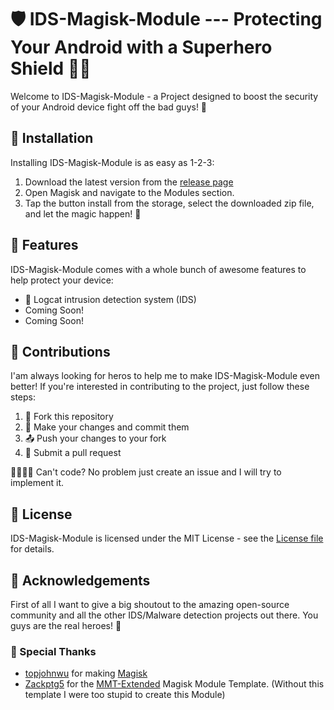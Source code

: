 # 🛡️ IDS-Magisk-Module --- Protecting Your Android with a Superhero Shield 🦸‍♂️

Welcome to IDS-Magisk-Module - a Project designed to boost the security of your Android device fight off the bad guys! 💪

## 🔧 Installation

Installing IDS-Magisk-Module is as easy as 1-2-3:

1. Download the latest version from the [release page](https://github.com/CEOXeon/IDS-Magisk-Module/releases)
2. Open Magisk and navigate to the Modules section.
3. Tap the button install from the storage, select the downloaded zip file, and let the magic happen! 🎉

## 🚀 Features

IDS-Magisk-Module comes with a whole bunch of awesome features to help protect your device:

* 📝 Logcat intrusion detection system (IDS)
* Coming Soon!
* Coming Soon!

## 🤝 Contributions

I'am always looking for heros to help me to make IDS-Magisk-Module even better! If you're interested in contributing to the project, just follow these steps:

1. 🍴 Fork this repository
2. 🔨 Make your changes and commit them
3. 📤 Push your changes to your fork
4. 🔀 Submit a pull request

🙋‍♂️🔧💡 Can't code? No problem just create an issue and I will try to implement it.

## 📜 License

IDS-Magisk-Module is licensed under the MIT License - see the [License file](https://github.com/CEOXeon/IDS-Magisk-Module/blob/main/LICENSE) for details.

## 🙏 Acknowledgements

First of all I want to give a big shoutout to the amazing open-source community and all the other IDS/Malware detection projects out there. You guys are the real heroes! 👏

### 👏 Special Thanks

* [topjohnwu](https://github.com/topjohnwu/) for making [Magisk](https://github.com/topjohnwu/Magisk)
* [Zackptg5](https://github.com/Zackptg5/) for the [MMT-Extended](https://github.com/Zackptg5/MMT-Extended) Magisk Module Template. (Without this template I were too stupid to create this Module)
